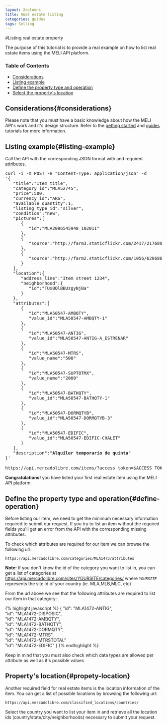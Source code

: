 ```yaml
---
layout: 2columns
title: Real estate listing
categories: guides
tags: Selling
---
```



#Listing real estate property

The purpose of this tutorial is to provide a real example on how to list real estate items using the MELI API platform. 

### Table of Contents
- [Considerations](#considerations)
- [Listing example](#listing-example)
- [Define the property type and operation](#define-operation)
- [Select the property's location](#propety-location)


## Considerations{#considerations}

Please note that you must have a basic knowledge about how the MELI API's work and it's design structure. Refer to the [getting started](/getting-started) and
[guides](/guides) tutorials for more information.


## Listing example{#listing-example}

Call the API with the corresponding JSON format with and required attributes.

<pre class="terminal">
curl -i -X POST -H "Content-Type: application/json" -d
'{
   "title":"Item title",
   "category_id":"MLA52745",
   "price":500,
   "currency_id":"ARS",
   "available_quantity":1,
   "listing_type_id":"silver",
   "condition":"new",
   "pictures":[
      {
         "id":"MLA2096545948_102011"
      },
      {
         "source":"http://farm3.staticflickr.com/2417/2176897085_946b7b66b8_b.jpg"
      },
      {
         "source":"http://farm2.staticflickr.com/1056/628680053_3b7c315548_b.jpg"
      }
   ],
   "location":{
      "address_line":"Item street 1234",
      "neighborhood":{
         "id":"TUxBQlBBUzgyNjBa"
      }
   },
   "attributes":[
      {
         "id":"MLA50547-AMBQTY",
         "value_id":"MLA50547-AMBQTY-1"
      },
      {
         "id":"MLA50547-ANTIG",
         "value_id":"MLA50547-ANTIG-A_ESTRENAR"
      },
      {
         "id":"MLA50547-MTRS",
         "value_name":"500"
      },
      {
         "id":"MLA50547-SUPTOTMX",
         "value_name":"2000"
      },
      {
         "id":"MLA50547-BATHQTY",
         "value_id":"MLA50547-BATHQTY-1"
      },
      {
         "id":"MLA50547-DORMQTYB",
         "value_id":"MLA50547-DORMQTYB-3"
      },
      {
         "id":"MLA50547-EDIFIC",
         "value_id":"MLA50547-EDIFIC-CHALET"
      }
   ],
   "description":"<b>Alquiler temporario de quinta</b>"
}'

https://api.mercadolibre.com/items/?access_token=$ACCESS_TOKEN
</pre>
    
**Congratulations!** you have listed your first real estate item using the MELI API platform.

## Define the property type and operation{#define-operation}

Before listing our item, we need to get the minimum necessary information required to submit our request. If you try to list an item without the required fields
you'll get an error from the API with the corresponding missing attributes.

To check which attributes are required for our item we can browse the following url:

	https://api.mercadolibre.com/categories/MLA1473/attributes
	

**Note:** If you don't know the id of the category you want to list in, you can get a list of categories at https://api.mercadolibre.com/sites/YOURSITE/categories/ where *`YOURSITE`* represents
the site id of your country (ie. MLA,MLB,MLC, etc)

From the url above we see that the following attributes are required to list our item in that category:

{% highlight javascript %}
{
"id": "MLA1472-ANTIG",      
"id": "MLA1472-DISPOSIC",    
"id": "MLA1472-AMBQTY",    
"id": "MLA1472-BATHQTY",    
"id": "MLA1472-DORMQTY",    
"id": "MLA1472-MTRS",	    
"id": "MLA1472-MTRSTOTAL"    
"id": "MLA1472-EDIFIC"
}
{% endhighlight %}

Keep in mind that you must also check which data types are allowed per attribute as well as it's possible values 

## Property's location{#propety-location}

Another required field for real estate items is the location information of the item. You can get a list of possible locations by browsing the following url:

	https://api.mercadolibre.com/classified_locations/countries/
	
Select the country you want to list your item in and retrieve all the location ids (country/state/city/neighborhoods) necessary to submit your request.    




